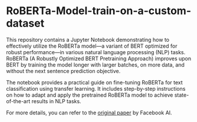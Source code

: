 # RoBERTa-Model-train-on-a-custom-dataset

This repository contains a Jupyter Notebook demonstrating how to effectively utilize the RoBERTa model—a variant of BERT optimized for robust performance—in various natural language processing (NLP) tasks. RoBERTa (A Robustly Optimized BERT Pretraining Approach) improves upon BERT by training the model longer with larger batches, on more data, and without the next sentence prediction objective.

The notebook provides a practical guide on fine-tuning RoBERTa for text classification using transfer learning. It includes step-by-step instructions on how to adapt and apply the pretrained RoBERTa model to achieve state-of-the-art results in NLP tasks.

For more details, you can refer to the [original paper](https://arxiv.org/abs/1907.11692) by Facebook AI.
